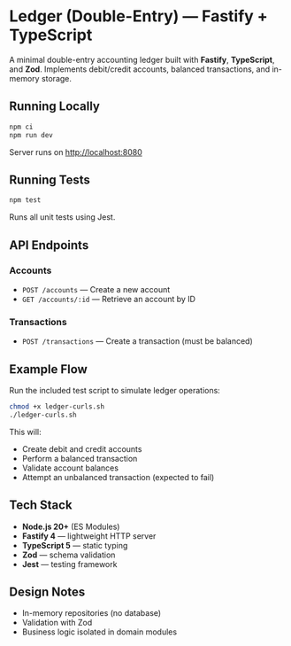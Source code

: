 # Ledger (Double-Entry) — Fastify + TypeScript

A minimal double-entry accounting ledger built with **Fastify**, **TypeScript**, and **Zod**.
Implements debit/credit accounts, balanced transactions, and in-memory storage.

## Running Locally

```bash
npm ci
npm run dev
```

Server runs on [http://localhost:8080](http://localhost:8080)

## Running Tests

```bash
npm test
```

Runs all unit tests using Jest.

## API Endpoints

### Accounts

- `POST /accounts` — Create a new account
- `GET /accounts/:id` — Retrieve an account by ID

### Transactions

- `POST /transactions` — Create a transaction (must be balanced)

## Example Flow

Run the included test script to simulate ledger operations:

```bash
chmod +x ledger-curls.sh
./ledger-curls.sh
```

This will:

- Create debit and credit accounts
- Perform a balanced transaction
- Validate account balances
- Attempt an unbalanced transaction (expected to fail)

## Tech Stack

- **Node.js 20+** (ES Modules)
- **Fastify 4** — lightweight HTTP server
- **TypeScript 5** — static typing
- **Zod** — schema validation
- **Jest** — testing framework

## Design Notes

- In-memory repositories (no database)
- Validation with Zod
- Business logic isolated in domain modules
